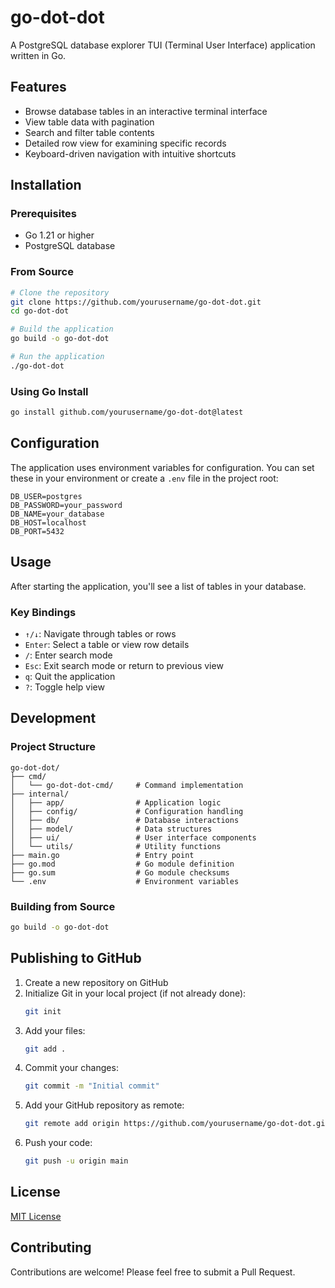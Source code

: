 # go-dot-dot

A PostgreSQL database explorer TUI (Terminal User Interface) application written in Go.

## Features

- Browse database tables in an interactive terminal interface
- View table data with pagination
- Search and filter table contents
- Detailed row view for examining specific records
- Keyboard-driven navigation with intuitive shortcuts

## Installation

### Prerequisites

- Go 1.21 or higher
- PostgreSQL database

### From Source

```bash
# Clone the repository
git clone https://github.com/yourusername/go-dot-dot.git
cd go-dot-dot

# Build the application
go build -o go-dot-dot

# Run the application
./go-dot-dot
```

### Using Go Install

```bash
go install github.com/yourusername/go-dot-dot@latest
```

## Configuration

The application uses environment variables for configuration. You can set these in your environment or create a `.env` file in the project root:

```
DB_USER=postgres
DB_PASSWORD=your_password
DB_NAME=your_database
DB_HOST=localhost
DB_PORT=5432
```

## Usage

After starting the application, you'll see a list of tables in your database. 

### Key Bindings

- `↑/↓`: Navigate through tables or rows
- `Enter`: Select a table or view row details
- `/`: Enter search mode
- `Esc`: Exit search mode or return to previous view
- `q`: Quit the application
- `?`: Toggle help view

## Development

### Project Structure

```
go-dot-dot/
├── cmd/
│   └── go-dot-dot-cmd/     # Command implementation
├── internal/
│   ├── app/                # Application logic
│   ├── config/             # Configuration handling
│   ├── db/                 # Database interactions
│   ├── model/              # Data structures
│   ├── ui/                 # User interface components
│   └── utils/              # Utility functions
├── main.go                 # Entry point
├── go.mod                  # Go module definition
├── go.sum                  # Go module checksums
└── .env                    # Environment variables
```

### Building from Source

```bash
go build -o go-dot-dot
```

## Publishing to GitHub

1. Create a new repository on GitHub
2. Initialize Git in your local project (if not already done):
   ```bash
   git init
   ```
3. Add your files:
   ```bash
   git add .
   ```
4. Commit your changes:
   ```bash
   git commit -m "Initial commit"
   ```
5. Add your GitHub repository as remote:
   ```bash
   git remote add origin https://github.com/yourusername/go-dot-dot.git
   ```
6. Push your code:
   ```bash
   git push -u origin main
   ```

## License

[MIT License](LICENSE)

## Contributing

Contributions are welcome! Please feel free to submit a Pull Request.

